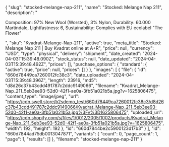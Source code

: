 {
  "slug": "stocked-melange-nap-211",
  "name": "Stocked: Melange Nap 211",
  "description": "<p>Composition: 97% New Wool (Worsted), 3% Nylon, Durability: 60.000 Martindale, Lightfastness: 6, Sustainability: Complies with EU ecolabel \"The Flower\"</p>",
  "sku": "Kvadrat-Melange-Nap-211",
  "active": true,
  "meta_title": "Stocked: Melange Nap 211 | Buy Kvadrat online at A+R",
  "price": null,
  "currency": "USD",
  "type": "physical",
  "delivery": "shipment",
  "date_created": "2024-04-03T15:39:48.090Z",
  "stock_status": null,
  "date_updated": "2024-04-03T15:39:48.492Z",
  "prices": [],
  "purchase_options": {
    "standard": {
      "active": true,
      "price": null,
      "prices": []
    }
  },
  "images": [
    {
      "file": {
        "id": "660d78449ca7260012fc38c3",
        "date_uploaded": "2024-04-03T15:39:48.396Z",
        "length": 23916,
        "md5": "d8d26c37b43cdd491787c2ddc9149066",
        "filename": "Kvadrat_Melange-Nap_211_5eb3ee93-52d0-42f1-ae0a-3fb51a021b5a.jpg?v=1625806475",
        "content_type": "image/jpeg",
        "url": "https://cdn.swell.store/b2sdemo_test/660d78449ca7260012fc38c3/d8d26c37b43cdd491787c2ddc9149066/Kvadrat_Melange-Nap_211_5eb3ee93-52d0-42f1-ae0a-3fb51a021b5a.jpg%3Fv%3D1625806475",
        "uploaded_url": "https://cdn.shopify.com/s/files/1/0012/2005/1002/products/Kvadrat_Melange-Nap_211_5eb3ee93-52d0-42f1-ae0a-3fb51a021b5a.jpg?v=1625806475",
        "width": 192,
        "height": 192
      },
      "id": "660d7844be2c5900123d17b3"
    }
  ],
  "id": "660d7844ad75db0013047871",
  "variants": {
    "count": 0,
    "page_count": 1,
    "page": 1,
    "results": []
  },
  "filename": "stocked-melange-nap-211"
}